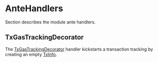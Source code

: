 
<!--
order: 2
-->

# AnteHandlers

Section describes the module ante handlers.

## TxGasTrackingDecorator

The [TxGasTrackingDecorator](../ante/tracking.go#L15) handler kickstarts a transaction tracking by creating an empty [TxInfo](01_state.md#TxInfo).
